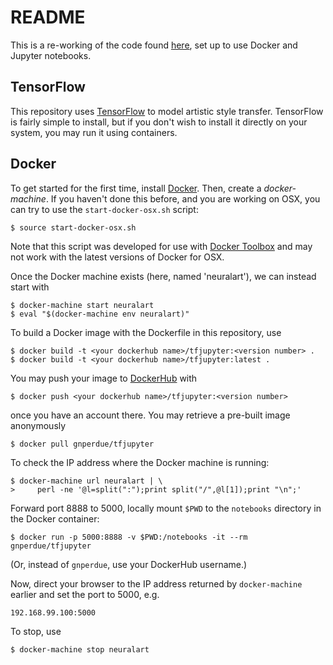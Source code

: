 # README

This is a re-working of the code found [here](https://github.com/ckmarkoh/neuralart_tensorflow), set up to use Docker and Jupyter notebooks.

## TensorFlow

This repository uses [TensorFlow](https://www.tensorflow.org) to model artistic
style transfer. TensorFlow is fairly simple to install, but if you don't wish
to install it directly on your system, you may run it using containers.

## Docker

To get started for the first time, install [Docker](https://www.docker.com).
Then, create a _docker-machine_. If you haven't done this before, and you are
working on OSX, you can try to use the `start-docker-osx.sh` script:

    $ source start-docker-osx.sh

Note that this script was developed for use with
[Docker Toolbox](https://www.docker.com/products/docker-toolbox) and may not
work with the latest versions of Docker for OSX.

Once the Docker machine exists (here, named 'neuralart'), we can instead start
with

    $ docker-machine start neuralart
    $ eval "$(docker-machine env neuralart)"

To build a Docker image with the Dockerfile in this repository, use

    $ docker build -t <your dockerhub name>/tfjupyter:<version number> .
    $ docker build -t <your dockerhub name>/tfjupyter:latest .

You may push your image to [DockerHub](https://hub.docker.com) with

    $ docker push <your dockerhub name>/tfjupyter:<version number>

once you have an account there. You may retrieve a pre-built image 
anonymously

    $ docker pull gnperdue/tfjupyter

To check the IP address where the Docker machine is running:

    $ docker-machine url neuralart | \
    >     perl -ne '@l=split(":");print split("/",@l[1]);print "\n";'

Forward port 8888 to 5000, locally mount `$PWD` to the `notebooks` directory
in the Docker container:

    $ docker run -p 5000:8888 -v $PWD:/notebooks -it --rm gnperdue/tfjupyter

(Or, instead of `gnperdue`, use your DockerHub username.)

Now, direct your browser to the IP address returned by `docker-machine` earlier
and set the port to 5000, e.g.

    192.168.99.100:5000

To stop, use

    $ docker-machine stop neuralart
